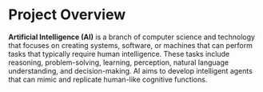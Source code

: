 # Project Overview
**Artificial Intelligence (AI)** is a branch of computer science and technology that focuses on creating systems, software, or machines that can perform tasks that typically require human intelligence. These tasks include reasoning, problem-solving, learning, perception, natural language understanding, and decision-making. AI aims to develop intelligent agents that can mimic and replicate human-like cognitive functions.
